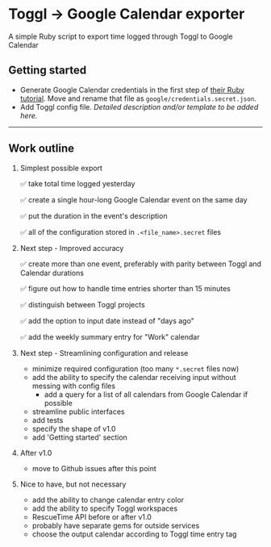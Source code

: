 # Toggl -> Google Calendar exporter
A simple Ruby script to export time logged through Toggl to Google Calendar

## Getting started

- Generate Google Calendar credentials in the first step of [their Ruby tutorial](https://developers.google.com/calendar/quickstart/ruby). Move and rename that file as `google/credentials.secret.json`.
- Add Toggl config file. *Detailed description and/or template to be added here.*

---

## Work outline

1. Simplest possible export

    ✅ take total time logged yesterday

    ✅ create a single hour-long Google Calendar event on the same day

    ✅ put the duration in the event's description

    ✅ all of the configuration stored in `.<file_name>.secret` files

2. Next step - Improved accuracy

    ✅ create more than one event, preferably with parity between Toggl and Calendar durations

    ✅ figure out how to handle time entries shorter than 15 minutes

    ✅ distinguish between Toggl projects

    ✅ add the option to input date instead of "days ago"

    ✅ add the weekly summary entry for "Work" calendar

3. Next step - Streamlining configuration and release

    - minimize required configuration (too many `*.secret` files now)
    - add the ability to specify the calendar receiving input without messing with config files
        - add a query for a list of all calendars from Google Calendar if possible
    - streamline public interfaces
    - add tests
    - specify the shape of v1.0
    - add 'Getting started' section

5. After v1.0

    - move to Github issues after this point

4. Nice to have, but not necessary

    - add the ability to change calendar entry color
    - add the ability to specify Toggl workspaces
    - RescueTime API before or after v1.0
    - probably have separate gems for outside services
    - choose the output calendar according to Toggl time entry tag
